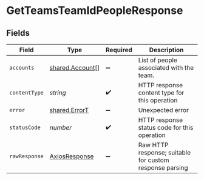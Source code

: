 # GetTeamsTeamIdPeopleResponse


## Fields

| Field                                                   | Type                                                    | Required                                                | Description                                             |
| ------------------------------------------------------- | ------------------------------------------------------- | ------------------------------------------------------- | ------------------------------------------------------- |
| `accounts`                                              | [shared.Account](../../models/shared/account.md)[]      | :heavy_minus_sign:                                      | List of people associated with the team.                |
| `contentType`                                           | *string*                                                | :heavy_check_mark:                                      | HTTP response content type for this operation           |
| `error`                                                 | [shared.ErrorT](../../models/shared/errort.md)          | :heavy_minus_sign:                                      | Unexpected error                                        |
| `statusCode`                                            | *number*                                                | :heavy_check_mark:                                      | HTTP response status code for this operation            |
| `rawResponse`                                           | [AxiosResponse](https://axios-http.com/docs/res_schema) | :heavy_minus_sign:                                      | Raw HTTP response; suitable for custom response parsing |